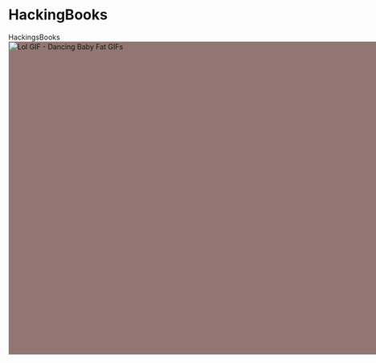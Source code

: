 # HackingBooks
HackingsBooks
<img src="https://media1.tenor.com/images/8324433c6384b944300b2ce482f20fcf/tenor.gif?itemid=4243762" alt="Lol GIF - Dancing 
Baby Fat GIFs" style="max-width: 833px; background-color: rgb(145, 118, 113);" height="622.9391304347826" width="833">
